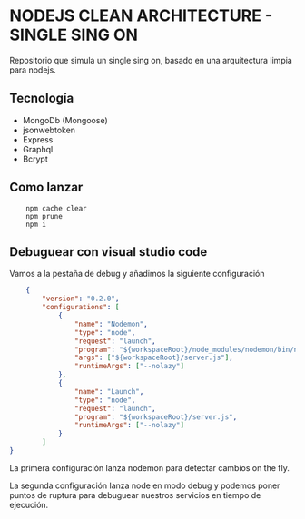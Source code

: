 # NODEJS CLEAN ARCHITECTURE - SINGLE SING ON 

Repositorio que simula un single sing on, basado en una arquitectura limpia para nodejs.

## Tecnología
* MongoDb (Mongoose)
* jsonwebtoken
* Express
* Graphql
* Bcrypt


## Como lanzar 

```shell
    npm cache clear
    npm prune
    npm i
```
## Debuguear con visual studio code
Vamos a la pestaña de debug y añadimos la siguiente configuración
```json
    {
        "version": "0.2.0",
        "configurations": [
            {
                "name": "Nodemon",
                "type": "node",
                "request": "launch",
                "program": "${workspaceRoot}/node_modules/nodemon/bin/nodemon.js",
                "args": ["${workspaceRoot}/server.js"],
                "runtimeArgs": ["--nolazy"]
            },
            {
                "name": "Launch",
                "type": "node",
                "request": "launch",
                "program": "${workspaceRoot}/server.js",
                "runtimeArgs": ["--nolazy"]
            }
        ]
}
```

La primera configuración lanza nodemon para detectar cambios on the fly.

La segunda configuración lanza node en modo debug y podemos poner puntos de ruptura para debuguear nuestros servicios en tiempo de ejecución.


